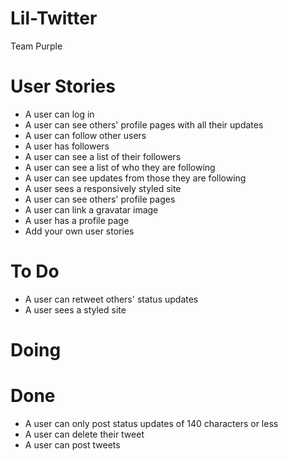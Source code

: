 # Lil-Twitter
Team Purple

# User Stories

- A user can log in
- A user can see others' profile pages with all their updates
- A user can follow other users
- A user has followers
- A user can see a list of their followers
- A user can see a list of who they are following
- A user can see updates from those they are following
- A user sees a responsively styled site
- A user can see others' profile pages
- A user can link a gravatar image
- A user has a profile page
- Add your own user stories

# To Do
- A user can retweet others' status updates
- A user sees a styled site



# Doing



# Done
- A user can only post status updates of 140 characters or less
- A user can delete their tweet
- A user can post tweets
